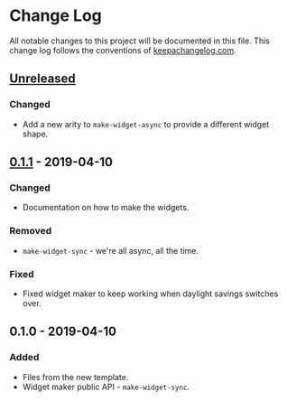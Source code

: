 # Change Log
All notable changes to this project will be documented in this file. This change log follows the conventions of [keepachangelog.com](http://keepachangelog.com/).

## [Unreleased]
### Changed
- Add a new arity to `make-widget-async` to provide a different widget shape.

## [0.1.1] - 2019-04-10
### Changed
- Documentation on how to make the widgets.

### Removed
- `make-widget-sync` - we're all async, all the time.

### Fixed
- Fixed widget maker to keep working when daylight savings switches over.

## 0.1.0 - 2019-04-10
### Added
- Files from the new template.
- Widget maker public API - `make-widget-sync`.

[Unreleased]: https://github.com/your-name/idiot/compare/0.1.1...HEAD
[0.1.1]: https://github.com/your-name/idiot/compare/0.1.0...0.1.1
